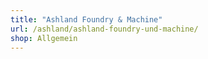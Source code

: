 ```yaml
---
title: "Ashland Foundry & Machine"
url: /ashland/ashland-foundry-und-machine/
shop: Allgemein
---
```

